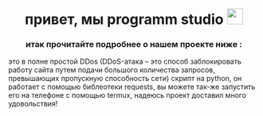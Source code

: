 <h1 align="center">привет, мы programm studio 
<img src="https://github.com/blackcater/blackcater/raw/main/images/Hi.gif" height="32"/></h1>
<h3 align="center">итак прочитайте подробнее о нашем проекте ниже :</h3>

это в полне простой DDos (DDoS-атака – это способ заблокировать работу сайта путем подачи большого количества запросов, превышающих пропускную способность сети) скрипт на python, он работает с помощью библеотеки requests, вы можете так-же запустить его на телефоне с помощью termux, надеюсь проект доставил много удовольствия! 
